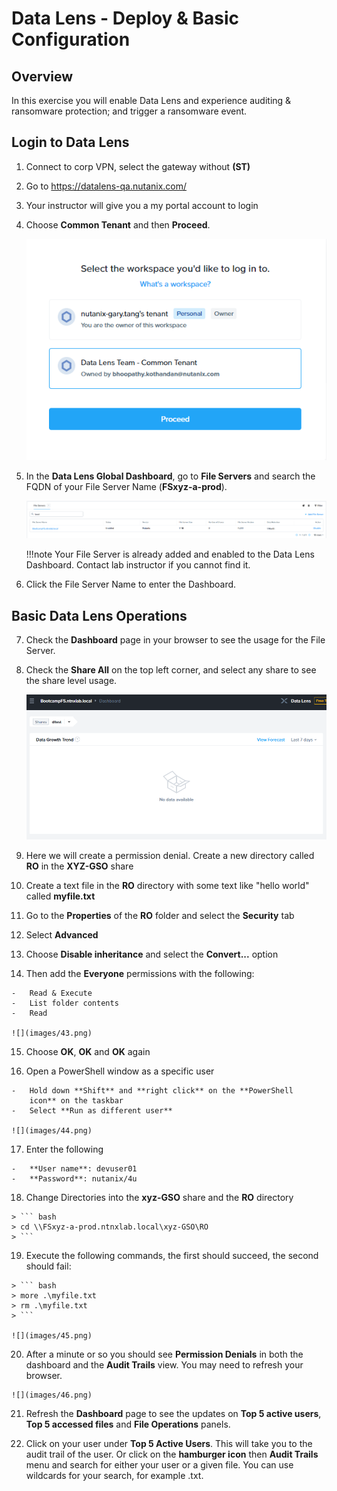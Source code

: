# Data Lens - Deploy & Basic Configuration
## Overview

In this exercise you will enable Data Lens and experience auditing & ransomware protection; and trigger a ransomware event.

## Login to Data Lens

1. Connect to corp VPN, select the gateway without **(ST)**
   
2. Go to https://datalens-qa.nutanix.com/ 
   
3. Your instructor will give you a my portal account to login
   
4. Choose **Common Tenant** and then **Proceed**.
   
      ![](images/dl1.png)

5. In the **Data Lens Global Dashboard**, go to **File Servers** and search the FQDN of your File Server Name (**FSxyz-a-prod**).

      ![](images/dl2.png)

    !!!note 
           Your File Server is already added and enabled to the Data Lens Dashboard. Contact lab instructor if you cannot find it.


6. Click the File Server Name to enter the Dashboard.

## Basic Data Lens Operations

7. Check the **Dashboard** page in your browser to see the usage for the File Server. 
   
8. Check the **Share All** on the top left corner, and select any share to see the share level usage.
   
      ![](images/dl3.png)

9.    Here we will create a permission denial. Create a new directory called **RO** in the **XYZ-GSO** share

10.    Create a text file in the **RO** directory with some text like "hello world" called **myfile.txt**

11.   Go to the **Properties** of the **RO** folder and select the **Security** tab

12.   Select **Advanced**

13.   Choose **Disable inheritance** and select the **Convert...** option

14.   Then add the **Everyone** permissions with the following:

    -   Read & Execute
    -   List folder contents
    -   Read

    ![](images/43.png)

15.   Choose **OK**, **OK** and **OK** again

16.   Open a PowerShell window as a specific user

    -   Hold down **Shift** and **right click** on the **PowerShell
        icon** on the taskbar
    -   Select **Run as different user**

    ![](images/44.png)

17.   Enter the following

    -   **User name**: devuser01
    -   **Password**: nutanix/4u

18.   Change Directories into the **xyz-GSO** share and the **RO** directory

    > ``` bash
    > cd \\FSxyz-a-prod.ntnxlab.local\xyz-GSO\RO
    > ```

19.   Execute the following commands, the first should succeed, the second should fail:

    > ``` bash
    > more .\myfile.txt
    > rm .\myfile.txt
    > ```

    ![](images/45.png)

20.   After a minute or so you should see **Permission Denials** in both the dashboard and the **Audit Trails** view. You may need to refresh your browser.

    ![](images/46.png)


21.   Refresh the **Dashboard** page to see the updates on **Top 5 active users**, **Top 5 accessed files** and **File Operations** panels.

22.   Click on your user under **Top 5 Active Users**. This will take you to the audit trail of the user. Or click on the **hamburger icon** then **Audit Trails** menu and search for either your user or a given file. You can use wildcards for your search, for example .txt. 

